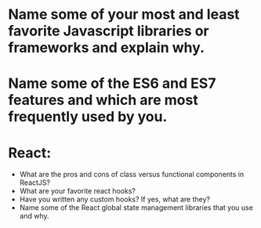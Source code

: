 # Name some of your most and least favorite Javascript libraries or frameworks and explain why.
# Name some of the ES6 and ES7 features and which are most frequently used by you.
# React:
<ul> 
<li> What are the pros and cons of class versus functional components in ReactJS?</li>
<li>What are your favorite react hooks?</li>
<li> Have you written any custom hooks? If yes, what are they?</li>
<li>Name some of the React global state management libraries that you use and why.</li>
</ul>